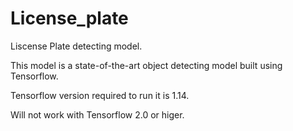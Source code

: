 # License_plate
Liscense Plate detecting model.

This model is a state-of-the-art object detecting model built using Tensorflow.

Tensorflow version required to run it is 1.14. 

Will not work with Tensorflow 2.0 or higer.
